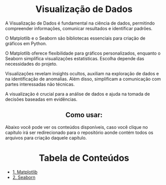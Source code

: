 <h1 align="center">Visualização de Dados</h1>
<p>A Visualização de Dados é fundamental na ciência de dados, permitindo compreender informações, comunicar resultados e identificar padrões.</p>
<p>O Matplotlib e o Seaborn são bibliotecas essenciais para criação de gráficos em Python.</p> 
<p>O Matplotlib oferece flexibilidade para gráficos personalizados, enquanto o Seaborn simplifica visualizações estatísticas. Escolha depende das necessidades do projeto.</p>
<p>Visualizações revelam insights ocultos, auxiliam na exploração de dados e na identificação de anomalias. Além disso, simplificam a comunicação com partes interessadas não técnicas.</p>
<p>A visualização é crucial para a análise de dados e ajuda na tomada de decisões baseadas em evidências.</p>

<h2 align="center">Como usar:</h2>
<p>Abaixo você pode ver os conteúdos disponíveis, caso você clique no capítulo irá ser redirecionado para o repositório aonde contém todos os arquivos para criação daquele capítulo.</p>

<h1 align="center">Tabela de Conteúdos</h1>
<ul>
   <li><a href="https://github.com/Math-Muniz/Data-Roadmap/tree/main/Data-Science-Roadmap/Visualizacao-de-Dados/Matplotlib">1. Matplotlib</a></li>
   <li><a href="https://github.com/Math-Muniz/Data-Roadmap/tree/main/Data-Science-Roadmap/Visualizacao-de-Dados/Seaborn">2. Seaborn</a></li>
</ul>
